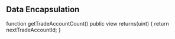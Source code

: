 ## Data Encapsulation

function  getTradeAccountCount() public  view  returns(uint) {
return nextTradeAccountId;
}
